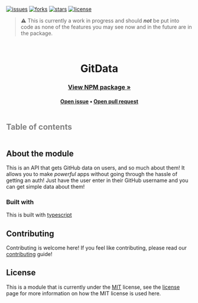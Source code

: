 [![issues](https://img.shields.io/github/issues/darkdarcool/GitData-Typescript?logoColor=blue&style=for-the-badge)](https://github.com/darkdarcool/GitData-Typescript/issues)
[![forks](https://img.shields.io/github/forks/darkdarcool/GitData-Typescript?style=for-the-badge)](https://github.com/darkdarcool/GitData-Typescript/fork)
[![stars](https://img.shields.io/github/stars/darkdarcool/GitData-Typescript?logoColor=blue&style=for-the-badge)](https://github.com/darkdarcool/GitData-Typescript/stargazers)
[![license](https://img.shields.io/github/license/darkdarcool/GitData-Typescript?color=blue&style=for-the-badge)](https://github.com/darkdarcool/GitData-Typescript/blob/master/LICENSE)
<style>
.fake-link {
  color: grey;
  text-decoration: none;
  cursor: pointer;
}
</style>
> ⚠️ This is currently a work in progress and should ***not*** be put into code as none of the features you may see now and in the future are in the package.

<br />

<h1 align = "center" style = "display: block"> GitData </h1>

<h3 align = "center"><a href = "https://www.npmjs.com/package/git_data-typescript"> View NPM package »</a></h1>
<h4 align = "center"><a href = "https://github.com/darkdarcool/GitData-Typescript/issues">Open issue</a>  • <a href = "https://github.com/darkdarcool/GitData-Typescript/pulls">Open pull request</a></h4>

<details>
  <summary style = "display: inline-block"><h2 class = "fake-link">Table of contents</summary>
  <br>
  <br>
  <li>
    <a href = "about-the-module">About the module</a>
    <ul>
      • <a href = "built-with"> Built with </a>
    </ul>
    • <a href = "contributing">Contributing</a>
    <br>
    • <a href = "license">License</a>
  </li>
</details>

## About the module

This is an API that gets GitHub data on users, and so much about them! It allows you to make _powerful_ apps without going through the hassle of getting an auth! Just have the user enter in their GitHub username and you can get simple data about them! 

###  Built with 

This is built with [typescript](https://www.typescriptlang.org)

## Contributing

Contributing is welcome here! If you feel like contributing, please read our [contributing](#) guide!

## License

This is a module that is currently under the [MIT](https://en.wikipedia.org/wiki/MIT_License) license, see the [license](https://github.com/darkdarcool/GitData-Typescript/blob/master/LICENSE) page for more information on how the MIT license is used here.
